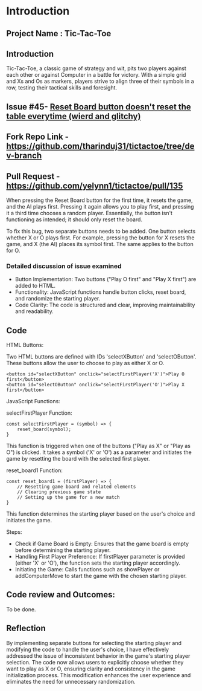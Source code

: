 # Introduction
## Project Name : Tic-Tac-Toe

## Introduction

Tic-Tac-Toe, a classic game of strategy and wit, pits two players against each other or against Computer in a battle for victory. With a simple grid and Xs and Os as markers, players strive to align three of their symbols in a row, testing their tactical skills and foresight.

## Issue #45- [Reset Board button doesn't reset the table everytime (wierd and glitchy)](https://github.com/yelynn1/tictactoe/issues/45)

## Fork Repo Link - https://github.com/tharinduj31/tictactoe/tree/dev-branch

## Pull Request - https://github.com/yelynn1/tictactoe/pull/135

When pressing the Reset Board button for the first time, it resets the game, and the AI plays first. Pressing it again allows you to play first, and pressing it a third time chooses a random player. Essentially, the button isn't functioning as intended; it should only reset the board.

To fix this bug, two separate buttons needs to be added. One button selects whether X or O plays first. For example, pressing the button for X resets the game, and X (the AI) places its symbol first. The same applies to the button for O.

### Detailed discussion of issue examined

* Button Implementation: Two buttons ("Play O first" and "Play X first") are added to HTML.
* Functionality: JavaScript functions handle button clicks, reset board, and randomize the starting player.
* Code Clarity: The code is structured and clear, improving maintainability and readability.

## Code

HTML Buttons:

Two HTML buttons are defined with IDs 'selectXButton' and 'selectOButton'. These buttons allow the user to choose to play as either X or O.

```
<button id="selectXButton" onclick="selectFirstPlayer('X')">Play O first</button>
<button id="selectOButton" onclick="selectFirstPlayer('O')">Play X first</button>
 ```

JavaScript Functions:

selectFirstPlayer Function:

```
const selectFirstPlayer = (symbol) => {
    reset_board(symbol);
}
```

 This function is triggered when one of the buttons ("Play as X" or "Play as O") is clicked. It takes a symbol ('X' or 'O') as a parameter and initiates the game by resetting the board with the selected first player.

 reset_board1 Function:

``` 
const reset_board1 = (firstPlayer) => {
    // Resetting game board and related elements
    // Clearing previous game state
    // Setting up the game for a new match
}
```
This function determines the starting player based on the user's choice and initiates the game.

Steps:

* Check if Game Board is Empty: Ensures that the game board is empty before determining the starting player.
* Handling First Player Preference: If firstPlayer parameter is provided (either 'X' or 'O'), the function sets the starting player accordingly.
* Initiating the Game: Calls functions such as showPlayer or addComputerMove to start the game with the chosen starting player.

## Code review and Outcomes:

To be done. 

## Reflection

By implementing separate buttons for selecting the starting player and modifying the code to handle the user's choice, I have effectively addressed the issue of inconsistent behavior in the game's starting player selection. The code now allows users to explicitly choose whether they want to play as X or O, ensuring clarity and consistency in the game initialization process. This modification enhances the user experience and eliminates the need for unnecessary randomization. 